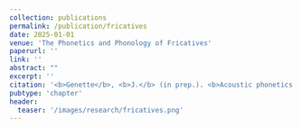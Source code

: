 ```yaml
---
collection: publications
permalink: /publication/fricatives
date: 2025-01-01
venue: 'The Phonetics and Phonology of Fricatives'
paperurl: ''
link: ''
abstract: ""
excerpt: ''
citation: '<b>Genette</b>, <b>J.</b> (in prep.). <b>Acoustic phonetics of central and lateral fricatives</b>. In M. Ball & J. Rahilly (Eds.), <i>The Phonetics and Phonology of Fricatives</i>.'
pubtype: 'chapter'
header:
  teaser: '/images/research/fricatives.png'
---
```

